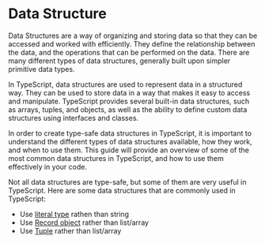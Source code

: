 # Data Structure

Data Structures are a way of organizing and storing data so that they can be accessed and worked with efficiently. They define the relationship between the data, and the operations that can be performed on the data. There are many different types of data structures, generally built upon simpler primitive data types.

In TypeScript, data structures are used to represent data in a structured way. They can be used to store data in a way that makes it easy to access and manipulate. TypeScript provides several built-in data structures, such as arrays, tuples, and objects, as well as the ability to define custom data structures using interfaces and classes.

In order to create type-safe data structures in TypeScript, it is important to understand the different types of data structures available, how they work, and when to use them. This guide will provide an overview of some of the most common data structures in TypeScript, and how to use them effectively in your code.

Not all data structures are type-safe, but some of them are very useful in TypeScript. Here are some data structures that are commonly used in TypeScript:
- Use [literal type](./literal-types) rathen than string
- Use [Record object](./record-object.md) rather than list/array
- Use [Tuple](./tuple.md) rather than list/array